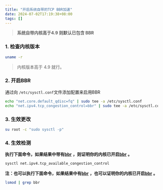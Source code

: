 ```yaml
---
title: "开启系统自带的TCP BBR加速"
date: 2024-07-02T17:19:38+08:00
tags: []
---
```


> **系统自带内核高于4.9 则默认已包含 BBR**

### 1. 检查内核版本

```bash
uname -r
```

> 内核版本高于 4.9 就行。

### 2. 开启BBR

通过向 `/etc/sysctl.conf`文件添加配置来启用BBR

```bash
echo "net.core.default_qdisc=fq" | sudo tee -a /etc/sysctl.conf 
echo "net.ipv4.tcp_congestion_control=bbr" | sudo tee -a /etc/sysctl.conf
```

### 3. 生效更改

```bash
su root -c "sudo sysctl -p"
```

### 4. 生效检测

**执行下面命令，如果结果中带有**​**[bbr](https://www.moeelf.com/tag/bbr "View all posts in bbr")**  **，则证明你的内核已开启**​**[bbr](https://www.moeelf.com/tag/bbr "View all posts in bbr")**  **。**

```bash
sysctl net.ipv4.tcp_available_congestion_control
```

**注：也可以执行下面命令，如果结果中有**​**[bbr](https://www.moeelf.com/tag/bbr "View all posts in bbr")**  **，也可以证明你的内核已开启**​**[bbr](https://www.moeelf.com/tag/bbr "View all posts in bbr")**  **。**

```bash
lsmod | grep bbr
```